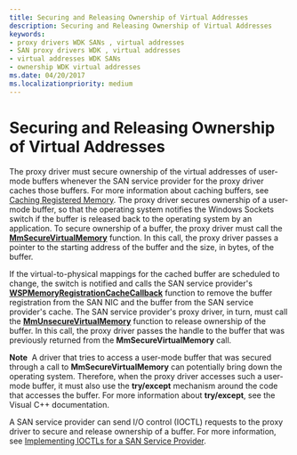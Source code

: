 ```yaml
---
title: Securing and Releasing Ownership of Virtual Addresses
description: Securing and Releasing Ownership of Virtual Addresses
keywords:
- proxy drivers WDK SANs , virtual addresses
- SAN proxy drivers WDK , virtual addresses
- virtual addresses WDK SANs
- ownership WDK virtual addresses
ms.date: 04/20/2017
ms.localizationpriority: medium
---
```


# Securing and Releasing Ownership of Virtual Addresses





The proxy driver must secure ownership of the virtual addresses of user-mode buffers whenever the SAN service provider for the proxy driver caches those buffers. For more information about caching buffers, see [Caching Registered Memory](caching-registered-memory.md). The proxy driver secures ownership of a user-mode buffer, so that the operating system notifies the Windows Sockets switch if the buffer is released back to the operating system by an application. To secure ownership of a buffer, the proxy driver must call the [**MmSecureVirtualMemory**](/windows-hardware/drivers/ddi/ntddk/nf-ntddk-mmsecurevirtualmemory) function. In this call, the proxy driver passes a pointer to the starting address of the buffer and the size, in bytes, of the buffer.

If the virtual-to-physical mappings for the cached buffer are scheduled to change, the switch is notified and calls the SAN service provider's [**WSPMemoryRegistrationCacheCallback**](/previous-versions/windows/hardware/network/ff566299(v=vs.85)) function to remove the buffer registration from the SAN NIC and the buffer from the SAN service provider's cache. The SAN service provider's proxy driver, in turn, must call the [**MmUnsecureVirtualMemory**](/windows-hardware/drivers/ddi/ntddk/nf-ntddk-mmunsecurevirtualmemory) function to release ownership of the buffer. In this call, the proxy driver passes the handle to the buffer that was previously returned from the **MmSecureVirtualMemory** call.

**Note**  A driver that tries to access a user-mode buffer that was secured through a call to **MmSecureVirtualMemory** can potentially bring down the operating system. Therefore, when the proxy driver accesses such a user-mode buffer, it must also use the **try/except** mechanism around the code that accesses the buffer. For more information about **try/except**, see the Visual C++ documentation.

 

A SAN service provider can send I/O control (IOCTL) requests to the proxy driver to secure and release ownership of a buffer. For more information, see [Implementing IOCTLs for a SAN Service Provider](implementing-ioctls-for-a-san-service-provider.md).

 

